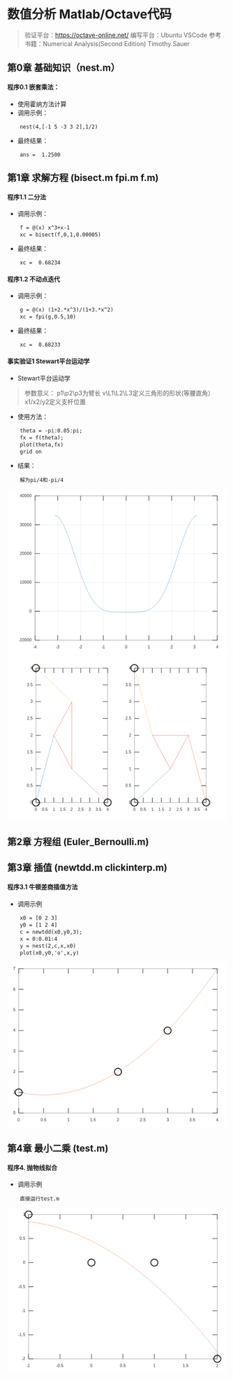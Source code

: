 # 数值分析 Matlab/Octave代码

> 验证平台：https://octave-online.net/
> 编写平台：Ubuntu VSCode
> 参考书籍：Numerical Analysis(Second Edition) Timothy Sauer
## 第0章 基础知识（nest.m）
#### 程序0.1 嵌套乘法：
* 使用霍纳方法计算
* 调用示例：
```
    nest(4,[-1 5 -3 3 2],1/2)
```
* 最终结果： 
```
    ans =  1.2500
```
## 第1章 求解方程  (bisect.m  fpi.m  f.m)
#### 程序1.1 二分法 
* 调用示例：
```
    f = @(x) x^3+x-1
    xc = bisect(f,0,1,0.00005)
```
* 最终结果：
```
    xc =  0.68234
```
#### 程序1.2 不动点迭代 
* 调用示例：
```
    g = @(x) (1+2.*x^3)/(1+3.*x^2)
    xc = fpi(g,0.5,10)
```
* 最终结果：
```
    xc =  0.68233
```
#### 事实验证1 Stewart平台运动学

* Stewart平台运动学

> 参数意义：
> p1\p2\p3为臂长
> v\L1\L2\L3定义三角形的形状(等腰直角）
> x1/x2/y2定义支杆位置

* 使用方法：
```
    theta = -pi:0.05:pi;
    fx = f(theta);
    plot(theta,fx)
    grid on
```

* 结果：
```
    解为pi/4和-pi/4
```
![avatar](picture/f.png)
![avatar](picture/f3.png)

## 第2章 方程组 (Euler_Bernoulli.m)



## 第3章 插值 (newtdd.m  clickinterp.m)
#### 程序3.1 牛顿差商插值方法
* 调用示例
```
    x0 = [0 2 3]
    y0 = [1 2 4]
    c = newtdd(x0,y0,3);
    x = 0:0.01:4
    y = nest(2,c,x,x0)
    plot(x0,y0,'o',x,y)
```
![avatar](picture/newtdd.png)

## 第4章 最小二乘  (test.m)

#### 程序4. 抛物线拟合
* 调用示例
```
    直接运行test.m
```
![avatar](picture/test.png)
